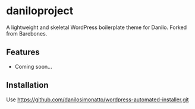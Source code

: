 # daniloproject

A lightweight and skeletal WordPress boilerplate theme for Danilo. Forked from Barebones.

## Features

* Coming soon...

## Installation

Use https://github.com/danilosimonatto/wordpress-automated-installer.git